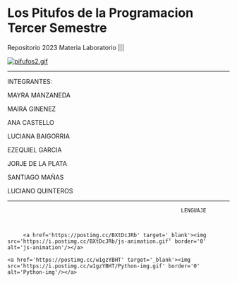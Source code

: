 # Los Pitufos de la Programacion Tercer Semestre
Repositorio 2023 Materia Laboratorio |||


[![pifufos2.gif](https://i.postimg.cc/D0kdghzy/pifufos2.gif)](https://postimg.cc/tZkxqLPL)












___________________________________________________________________________________________________________________________________________________

INTEGRANTES:
       
 MAYRA MANZANEDA   
 
 MAIRA GINENEZ  
 
 ANA CASTELLO   
 
 LUCIANA BAIGORRIA 
 
 EZEQUIEL GARCIA 
 
 JORJE DE LA PLATA
 
 SANTIAGO MAÑAS   
 
LUCIANO QUINTEROS  


______________________________________________________________________________________________________________________________________________________________________

                                                           LENGUAJE
                                                           
                                                           
                                                           
         <a href='https://postimg.cc/BXtDcJRb' target='_blank'><img src='https://i.postimg.cc/BXtDcJRb/js-animation.gif' border='0' alt='js-animation'/></a>     

    <a href='https://postimg.cc/w1gzYBHT' target='_blank'><img src='https://i.postimg.cc/w1gzYBHT/Python-img.gif' border='0' alt='Python-img'/></a>


